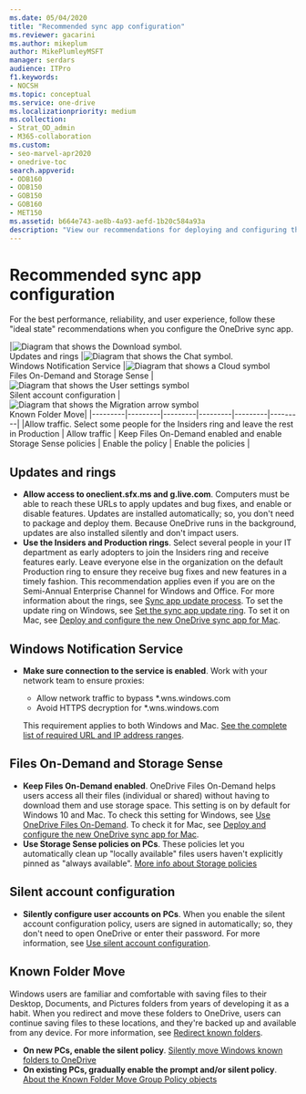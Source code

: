 ```yaml
---
ms.date: 05/04/2020
title: "Recommended sync app configuration"
ms.reviewer: gacarini
ms.author: mikeplum
author: MikePlumleyMSFT
manager: serdars
audience: ITPro
f1.keywords:
- NOCSH
ms.topic: conceptual
ms.service: one-drive
ms.localizationpriority: medium
ms.collection: 
- Strat_OD_admin
- M365-collaboration
ms.custom:
- seo-marvel-apr2020
- onedrive-toc
search.appverid:
- ODB160
- ODB150
- GOB150
- GOB160
- MET150
ms.assetid: b664e743-ae8b-4a93-aefd-1b20c584a93a
description: "View our recommendations for deploying and configuring the OneDrive sync app."
---
```


# Recommended sync app configuration

For the best performance, reliability, and user experience, follow these "ideal state" recommendations when you configure the OneDrive sync app.


|![Diagram that shows the Download symbol.](/office/media/icons/download-blue.png)</br>Updates and rings   |![Diagram that shows the Chat symbol.](/office/media/icons/chat.png)</br>Windows Notification Service  |![Diagram that shows a Cloud symbol](/office/media/icons/cloud.png) </br>Files On-Demand and Storage Sense |![Diagram that shows the User settings symbol](/office/media/icons/users-settings.png)</br>Silent account configuration |![Diagram that shows the Migration arrow symbol](/office/media/icons/migration-blue.png)</br>Known Folder Move|
|---------|---------|---------|---------|---------|---------|
|Allow traffic. Select some people for the Insiders ring and leave the rest in Production    |   Allow traffic      |   Keep Files On-Demand enabled and enable Storage Sense policies      |     Enable the policy    |     Enable the policies    |


## Updates and rings

- **Allow access to oneclient.sfx.ms and g.live.com**. Computers must be able to reach these URLs to apply updates and bug fixes, and enable or disable features. Updates are installed automatically; so, you don't need to package and deploy them. Because OneDrive runs in the background, updates are also installed silently and don't impact users. 
- **Use the Insiders and Production rings**. Select several people in your IT department as early adopters to join the Insiders ring and receive features early. Leave everyone else in the organization on the default Production ring to ensure they receive bug fixes and new features in a timely fashion. This recommendation applies even if you are on the Semi-Annual Enterprise Channel for Windows and Office. For more information about the rings, see [Sync app update process](sync-client-update-process.md). To set the update ring on Windows, see [Set the sync app update ring](use-group-policy.md#set-the-sync-app-update-ring). To set it on Mac, see [Deploy and configure the new OneDrive sync app for Mac](deploy-and-configure-on-macos.md#tier).

## Windows Notification Service
  
- **Make sure connection to the service is enabled**. Work with your network team to ensure proxies:  

    -    Allow network traffic to bypass *.wns.windows.com 
    -    Avoid HTTPS decryption for *.wns.windows.com
 
    This requirement applies to both Windows and Mac. [See the complete list of required URL and IP address ranges](/office365/enterprise/urls-and-ip-address-ranges#sharepoint-online-and-onedrive-for-business).

## Files On-Demand and Storage Sense

- **Keep Files On-Demand enabled**. OneDrive Files On-Demand helps users access all their files (individual or shared) without having to download them and use storage space. This setting is on by default for Windows 10 and Mac. To check this setting for Windows, see [Use OneDrive Files On-Demand](use-group-policy.md#use-onedrive-files-on-demand). To check it for Mac, see [Deploy and configure the new OneDrive sync app for Mac](deploy-and-configure-on-macos.md).
- **Use Storage Sense policies on PCs**. These policies let you automatically clean up "locally available" files users haven't explicitly pinned as "always available". [More info about Storage policies](/windows/client-management/mdm/policy-csp-storage)

## Silent account configuration

- **Silently configure user accounts on PCs**. When you enable the silent account configuration policy, users are signed in automatically; so, they don't need to open OneDrive or enter their password. For more information, see [Use silent account configuration](use-silent-account-configuration.md).

## Known Folder Move

Windows users are familiar and comfortable with saving files to their Desktop, Documents, and Pictures folders from years of developing it as a habit. When you redirect and move these folders to OneDrive, users can continue saving files to these locations, and they're backed up and available from any device. For more information, see [Redirect known folders](redirect-known-folders.md).

- **On new PCs, enable the silent policy**. [Silently move Windows known folders to OneDrive](use-group-policy.md#silently-move-windows-known-folders-to-onedrive)
- **On existing PCs, gradually enable the prompt and/or silent policy**. [About the Known Folder Move Group Policy objects](redirect-known-folders.md#about-the-known-folder-move-policies)




